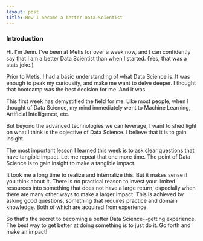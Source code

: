 ```yaml
---
layout: post
title: How I became a better Data Scientist
---
```

### Introduction
Hi. I'm Jenn. I've been at Metis for over a week now, and I can confidently say that I am a better Data Scientist than when I  started. 
(Yes, that was a stats joke.)

Prior to Metis, I had a basic understanding of what Data Science is. It was enough to peak my curiousity, and make me want to delve deeper. I thought that bootcamp was the best decision for me. And it was.

This first week has demystified the field for me. Like most people, when I thought of Data Science, my mind immediately went to Machine Learning, Artificial Intelligence, etc. 

But beyond the advanced technologies we can leverage, I want to shed light on what I think is the objective of Data Science. I believe that it is to gain insight. 

The most important lesson I learned this week is to ask clear questions that have tangible impact.
Let me repeat that one more time.
The point of Data Science is to gain insight to make a tangible impact.

It took me a long time to realize and internalize this. But it makes sense if you think about it. There is no practical reason to invest your limited resources into something that does not have a large return, especially when there are many other ways to make a larger impact. This is achieved by asking good questions, something that requires practice and domain knowledge. Both of which are acquired from experience.

So that's the secret to becoming a better Data Science--getting experience. The best way to get better at doing something is to just do it. Go forth and make an impact!

